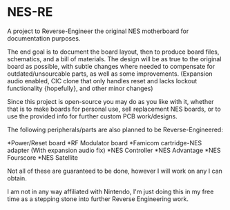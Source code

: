 # NES-RE
A project to Reverse-Engineer the original NES motherboard for documentation purposes.

The end goal is to document the board layout, then to produce board files, schematics, and a bill of materials.
The design will be as true to the original board as possible, with subtle changes where needed to compensate for outdated/unsourcable parts,
as well as some improvements. (Expansion audio enabled, CIC clone that only handles reset and lacks lockout functionality {hopefully}, and other minor changes)

Since this project is open-source you may do as you like with it, whether that is to make boards for personal use, sell replacement NES boards, or to use the provided info for further custom PCB work/designs.

The following peripherals/parts are also planned to be Reverse-Engineered:

*Power/Reset board
*RF Modulator board
*Famicom cartridge-NES adapter (With expansion audio fix)
*NES Controller
*NES Advantage
*NES Fourscore
*NES Satellite

Not all of these are guaranteed to be done, however I will work on any I can obtain.





I am not in any way affiliated with Nintendo, I'm just doing this in my free time as a stepping stone into further Reverse Engineering work.
